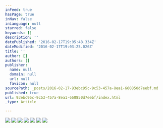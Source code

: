 ```yaml
---
inFeed: true
hasPage: true
inNav: false
inLanguage: null
starred: false
keywords: []
description: ''
datePublished: '2016-02-17T19:05:48.334Z'
dateModified: '2016-02-17T19:03:25.026Z'
title: ''
author: []
authors: []
publisher:
  name: null
  domain: null
  url: null
  favicon: null
sourcePath: _posts/2016-02-17-93ebc95c-9c53-457a-8ea1-660850d7eebf.md
published: true
url: 93ebc95c-9c53-457a-8ea1-660850d7eebf/index.html
_type: Article

---
```

![](https://the-grid-user-content.s3-us-west-2.amazonaws.com/2fedacbd-8967-4787-b562-cabddd4c5c5b.jpg)
![](https://the-grid-user-content.s3-us-west-2.amazonaws.com/d2839089-cf18-4a38-846e-c89976b828f7.jpg)
![](https://the-grid-user-content.s3-us-west-2.amazonaws.com/d7c1f360-7734-41ae-8dfd-d2daf81aa412.jpg)
![](https://the-grid-user-content.s3-us-west-2.amazonaws.com/22aae8c0-7781-4993-adf3-502fdaeb643c.jpg)
![](https://the-grid-user-content.s3-us-west-2.amazonaws.com/b4a6932a-f466-4458-8030-542e9d12276c.jpg)
![](https://the-grid-user-content.s3-us-west-2.amazonaws.com/50623932-b4d3-4f7d-bdce-8e38b82e96ec.jpg)
![](https://the-grid-user-content.s3-us-west-2.amazonaws.com/eb68bda6-fed2-4d6a-823f-0854c140a27b.jpg)